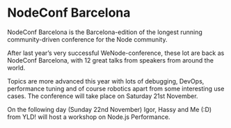 # NodeConf Barcelona 

NodeConf Barcelona is the Barcelona-edition of the longest running community-driven conference for the Node community. 

After last year’s very successful WeNode-conference, these lot are back as NodeConf Barcelona, with 12 great talks from speakers from around the world. 

Topics are more advanced this year with lots of debugging, DevOps, performance tuning and of course robotics apart from some interesting use cases.
The conference will take place on Saturday 21st November.

On the following day (Sunday 22nd November) Igor, Hassy and Me (:D) from YLD! will host a workshop on Node.js Performance. 
